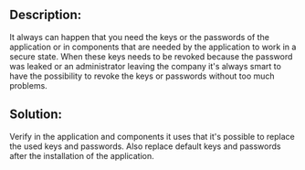 ## Description:

It always can happen that you need the keys or the passwords of the application or in components
that are needed by the application to work in a secure state. When these keys needs to be revoked
because the password was leaked or an administrator leaving the company it's always smart to have
the possibility to revoke the keys or passwords without too much problems.

## Solution:

Verify in the application and components it uses that it's possible to replace the used keys and
passwords. Also replace default keys and passwords after the installation of the application.
